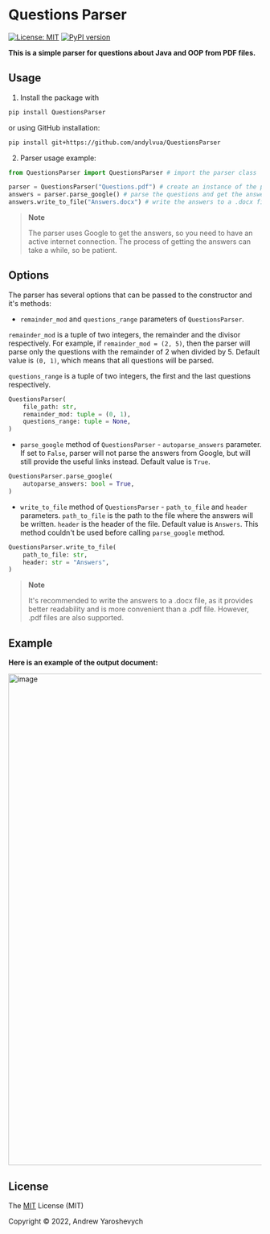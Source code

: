 # Questions Parser
[![License: MIT](https://img.shields.io/badge/License-MIT-yellow.svg)](https://choosealicense.com/licenses/mit/)
[![PyPI version](https://img.shields.io/pypi/v/QuestionsParser)](https://pypi.org/project/QuestionsParser/)

**This is a simple parser for questions about Java and OOP from PDF files.**

## Usage

1. Install the package with 

```bash
pip install QuestionsParser
```

or using GitHub installation:
```bash
pip install git+https://github.com/andylvua/QuestionsParser
```

2. Parser usage example:

```python
from QuestionsParser import QuestionsParser # import the parser class

parser = QuestionsParser("Questions.pdf") # create an instance of the parser and pass the PDF file with questions
answers = parser.parse_google() # parse the questions and get the answers from Google
answers.write_to_file("Answers.docx") # write the answers to a .docx file
```

> **Note** 
> 
> The parser uses Google to get the answers, so you need to have an active internet connection. 
> The process of getting the answers can take a while, so be patient.


## Options

The parser has several options that can be passed to the constructor and it's methods:

* `remainder_mod` and `questions_range` parameters of `QuestionsParser`.

`remainder_mod` is a tuple of two integers, the remainder and the divisor respectively. 
For example, if `remainder_mod = (2, 5)`, then the parser will parse only the questions 
with the remainder of 2 when divided by 5. Default value is `(0, 1)`, which means that all questions will be parsed.

`questions_range` is a tuple of two integers, the first and the last questions respectively.

```python
QuestionsParser(
    file_path: str,
    remainder_mod: tuple = (0, 1),
    questions_range: tuple = None,
)
```

* `parse_google` method of `QuestionsParser` - `autoparse_answers` parameter. If set to `False`, parser will not parse 
the answers from Google, but will still provide the useful links instead. Default value is `True`.

```python
QuestionsParser.parse_google(
    autoparse_answers: bool = True,
)
```

* `write_to_file` method of `QuestionsParser` - `path_to_file` and `header` parameters. 
`path_to_file` is the path to the file where the answers will be written. 
`header` is the header of the file. Default value is `Answers`. 
This method couldn't be used before calling `parse_google` method.

```python
QuestionsParser.write_to_file(
    path_to_file: str,
    header: str = "Answers",
)
```

> **Note**
> 
> It's recommended to write the answers to a .docx file, as it provides better readability 
> and is more convenient than a .pdf file. However, .pdf files are also supported.

## Example

**Here is an example of the output document:**

<img width="976" alt="image" src="https://user-images.githubusercontent.com/93153950/192847519-960d155a-ce99-4f04-9c13-db5ff670a36a.png">


## License

The [MIT](https://github.com/andylvua/QuestionsParser/blob/main/LICENSE) License (MIT)

Copyright © 2022, Andrew Yaroshevych
